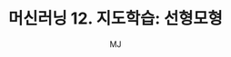 ---
layout: post
title: "머신러닝 12. 지도학습: 선형모형"
author: "MJ"
categories: [science, statistical_method]
tags: [statistics, machinelearning, multicampus, bigdata_analysis_edu, GNT]
image: 
---
